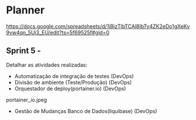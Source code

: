 # Planner

https://docs.google.com/spreadsheets/d/1iBjzTlbTCAl8IbTy4ZK2eDo1gXeKv9yw4qn_5Ui3_EU/edit?ts=5f69525f#gid=0

## Sprint 5 - 

Detalhar as atividades realizadas:

- Automatização de integração de testes (DevOps)
- Divisão de ambiente (Teste/Produção) (DevOps)
- Orquestador de deploy(portainer.io) (DevOps)

portainer_io.jpeg

- Gestão de Mudanças Banco de Dados(liquibase) (DevOps)
